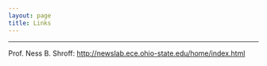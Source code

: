 ```yaml
---
layout: page
title: Links 
---
```

***
Prof. Ness B. Shroff: http://newslab.ece.ohio-state.edu/home/index.html
